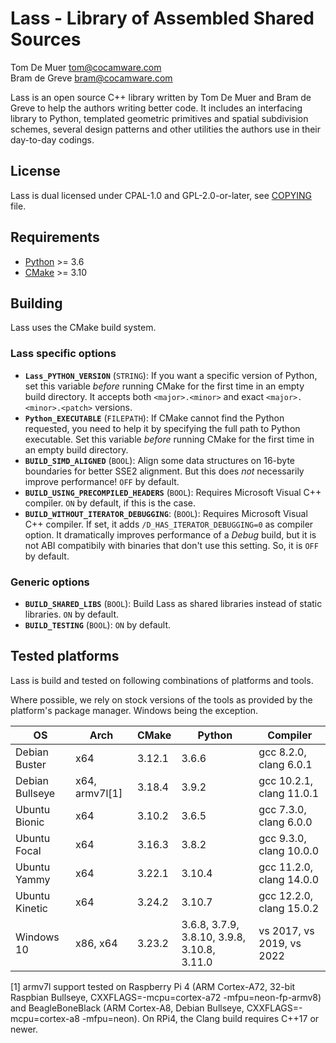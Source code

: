 Lass - Library of Assembled Shared Sources
==========================================

Tom De Muer <tom@cocamware.com>  
Bram de Greve <bram@cocamware.com>

Lass is an open source C++ library written by Tom De Muer and Bram de Greve to
help the authors writing better code. It includes an interfacing library to 
Python, templated geometric primitives and spatial subdivision schemes, several
design patterns and other utilities the authors use in their day-to-day 
codings.


License
-------

Lass is dual licensed under CPAL-1.0 and GPL-2.0-or-later, see 
[COPYING](./COPYING) file.


Requirements
------------

-   [Python](https://www.python.org/) >= 3.6
-   [CMake](https://cmake.org/) >= 3.10


Building
--------

Lass uses the CMake build system.

### Lass specific options

-   **`Lass_PYTHON_VERSION`** (`STRING`): If you want a specific version of
    Python, set this variable *before* running CMake for the first time
    in an empty build directory. It accepts both `<major>.<minor>` and exact
    `<major>.<minor>.<patch>` versions.
-   **`Python_EXECUTABLE`** (`FILEPATH`): If CMake cannot find the Python
    requested, you need to help it by specifying the full path to Python
    executable. Set this variable *before* running CMake for the first time
    in an empty build directory.
-   **`BUILD_SIMD_ALIGNED`** (`BOOL`): Align some data structures on 16-byte
    boundaries for better SSE2 alignment. But this does *not* necessarily
    improve performance! `OFF` by default.
-   **`BUILD_USING_PRECOMPILED_HEADERS`** (`BOOL`): Requires Microsoft Visual
    C++ compiler. `ON` by default, if this is the case.
-   **`BUILD_WITHOUT_ITERATOR_DEBUGGING`**: (`BOOL`): Requires Microsoft Visual
    C++ compiler. If set, it adds `/D_HAS_ITERATOR_DEBUGGING=0` as compiler
    option. It dramatically improves performance of a *Debug* build, but it
    is not ABI compatibily with binaries that don't use this setting. So, it is
    `OFF` by default.

### Generic options

-   **`BUILD_SHARED_LIBS`** (`BOOL`): Build Lass as shared libraries instead
    of static libraries. `ON` by default.
-   **`BUILD_TESTING`** (`BOOL`): `ON` by default.


Tested platforms
----------------

Lass is build and tested on following combinations of platforms and tools.

Where possible, we rely on stock versions of the tools as provided by the
platform's package manager. Windows being the exception.

| OS               | Arch           | CMake  | Python                                      | Compiler                  |
|------------------|----------------|--------|---------------------------------------------|---------------------------|
| Debian Buster    | x64            | 3.12.1 | 3.6.6                                       | gcc 8.2.0, clang 6.0.1    |
| Debian Bullseye  | x64, armv7l[1] | 3.18.4 | 3.9.2                                       | gcc 10.2.1, clang 11.0.1  |
| Ubuntu Bionic    | x64            | 3.10.2 | 3.6.5                                       | gcc 7.3.0, clang 6.0.0    |
| Ubuntu Focal     | x64            | 3.16.3 | 3.8.2                                       | gcc 9.3.0, clang 10.0.0   |
| Ubuntu Yammy     | x64            | 3.22.1 | 3.10.4                                      | gcc 11.2.0, clang 14.0.0  |
| Ubuntu Kinetic   | x64            | 3.24.2 | 3.10.7                                      | gcc 12.2.0, clang 15.0.2  |
| Windows 10       | x86, x64       | 3.23.2 | 3.6.8, 3.7.9, 3.8.10, 3.9.8, 3.10.8, 3.11.0 | vs 2017, vs 2019, vs 2022 |

[1] armv7l support tested on Raspberry Pi 4 (ARM Cortex-A72, 32-bit Raspbian Bullseye,
CXXFLAGS=-mcpu=cortex-a72 -mfpu=neon-fp-armv8) and BeagleBoneBlack (ARM Cortex-A8,
Debian Bullseye, CXXFLAGS=-mcpu=cortex-a8 -mfpu=neon). On RPi4, the Clang build requires
C++17 or newer.
